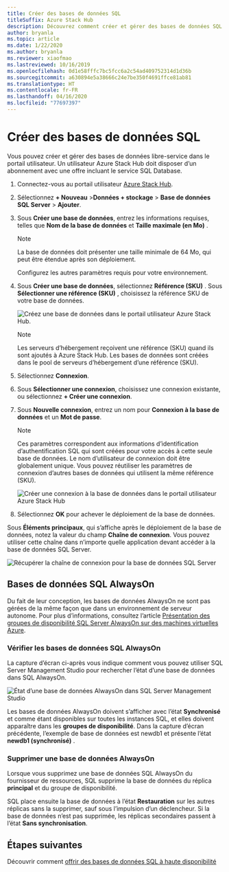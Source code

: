 ```yaml
---
title: Créer des bases de données SQL
titleSuffix: Azure Stack Hub
description: Découvrez comment créer et gérer des bases de données SQL provisionnées avec l’adaptateur du fournisseur de ressources SQL.
author: bryanla
ms.topic: article
ms.date: 1/22/2020
ms.author: bryanla
ms.reviewer: xiaofmao
ms.lastreviewed: 10/16/2019
ms.openlocfilehash: 0d1e58fffc7bc5fcc6a2c54ad409752314d1d36b
ms.sourcegitcommit: a630894e5a38666c24e7be350f4691ffce81ab81
ms.translationtype: HT
ms.contentlocale: fr-FR
ms.lasthandoff: 04/16/2020
ms.locfileid: "77697397"
---
```

# <a name="create-sql-databases"></a>Créer des bases de données SQL

Vous pouvez créer et gérer des bases de données libre-service dans le portail utilisateur. Un utilisateur Azure Stack Hub doit disposer d’un abonnement avec une offre incluant le service SQL Database.

1. Connectez-vous au portail utilisateur [Azure Stack Hub](azure-stack-overview.md).

2. Sélectionnez **+ Nouveau** &gt;**Données + stockage** &gt; **Base de données SQL Server** &gt; **Ajouter**.

3. Sous **Créer une base de données**, entrez les informations requises, telles que **Nom de la base de données** et **Taille maximale (en Mo)** .

   >[!NOTE]
   >La base de données doit présenter une taille minimale de 64 Mo, qui peut être étendue après son déploiement.

   Configurez les autres paramètres requis pour votre environnement.

4. Sous **Créer une base de données**, sélectionnez **Référence (SKU)** . Sous **Sélectionner une référence (SKU)** , choisissez la référence SKU de votre base de données.

   ![Créez une base de données dans le portail utilisateur Azure Stack Hub.](./media/azure-stack-sql-rp-deploy/newsqldba.png)

   >[!NOTE]
   >Les serveurs d’hébergement reçoivent une référence (SKU) quand ils sont ajoutés à Azure Stack Hub. Les bases de données sont créées dans le pool de serveurs d’hébergement d’une référence (SKU).

5. Sélectionnez **Connexion**.

6. Sous **Sélectionner une connexion**, choisissez une connexion existante, ou sélectionnez **+ Créer une connexion**.

7. Sous **Nouvelle connexion**, entrez un nom pour **Connexion à la base de données** et un **Mot de passe**.

   >[!NOTE]
   >Ces paramètres correspondent aux informations d’identification d’authentification SQL qui sont créées pour votre accès à cette seule base de données. Le nom d’utilisateur de connexion doit être globalement unique. Vous pouvez réutiliser les paramètres de connexion d’autres bases de données qui utilisent la même référence (SKU).

   ![Créer une connexion à la base de données dans le portail utilisateur Azure Stack Hub](./media/azure-stack-sql-rp-deploy/create-new-login-a.png)

8. Sélectionnez **OK** pour achever le déploiement de la base de données.

Sous **Éléments principaux**, qui s’affiche après le déploiement de la base de données, notez la valeur du champ **Chaîne de connexion**. Vous pouvez utiliser cette chaîne dans n’importe quelle application devant accéder à la base de données SQL Server.

![Récupérer la chaîne de connexion pour la base de données SQL Server](./media/azure-stack-sql-rp-deploy/sql-db-settings-a.png)

## <a name="sql-always-on-databases"></a>Bases de données SQL AlwaysOn

Du fait de leur conception, les bases de données AlwaysOn ne sont pas gérées de la même façon que dans un environnement de serveur autonome. Pour plus d’informations, consultez l’article [Présentation des groupes de disponibilité SQL Server AlwaysOn sur des machines virtuelles Azure](https://docs.microsoft.com/azure/virtual-machines/windows/sql/virtual-machines-windows-portal-sql-availability-group-overview).

### <a name="verify-sql-always-on-databases"></a>Vérifier les bases de données SQL AlwaysOn

La capture d’écran ci-après vous indique comment vous pouvez utiliser SQL Server Management Studio pour rechercher l’état d’une base de données dans SQL AlwaysOn.

![État d’une base de données AlwaysOn dans SQL Server Management Studio](./media/azure-stack-sql-rp-deploy/verify-always-on.png)

Les bases de données AlwaysOn doivent s’afficher avec l’état **Synchronisé** et comme étant disponibles sur toutes les instances SQL, et elles doivent apparaître dans les **groupes de disponibilité**. Dans la capture d’écran précédente, l’exemple de base de données est newdb1 et présente l’état **newdb1 (synchronisé)** .

### <a name="delete-an-always-on-database"></a>Supprimer une base de données AlwaysOn

Lorsque vous supprimez une base de données SQL AlwaysOn du fournisseur de ressources, SQL supprime la base de données du réplica **principal** et du groupe de disponibilité.

SQL place ensuite la base de données à l’état **Restauration** sur les autres réplicas sans la supprimer, sauf sous l’impulsion d’un déclencheur. Si la base de données n’est pas supprimée, les réplicas secondaires passent à l’état **Sans synchronisation**.

## <a name="next-steps"></a>Étapes suivantes

Découvrir comment [offrir des bases de données SQL à haute disponibilité](azure-stack-tutorial-sql.md)
